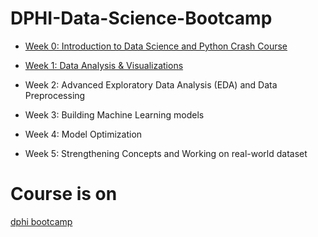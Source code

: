 # DPHI-Data-Science-Bootcamp
* [Week 0: Introduction to Data Science and Python Crash Course](https://github.com/Jorshuare/DPHI-Data-Science-Bootcamp/tree/main/Week%200:%20Introduction%20to%20Data%20Science%20and%20Python%20Crash%20Course)

* [Week 1: Data Analysis & Visualizations](https://github.com/Jorshuare/DPHI-Data-Science-Bootcamp/tree/main/Week%201:%20Data%20Analysis%20%26%20Visualizations)

* Week 2: Advanced Exploratory Data Analysis (EDA) and Data Preprocessing

* Week 3: Building Machine Learning models

* Week 4: Model Optimization

* Week 5: Strengthening Concepts and  Working on real-world dataset

# Course is on 
[dphi bootcamp](https://dphi.tech/bootcamps/5-week-data-science-bootcamp)
